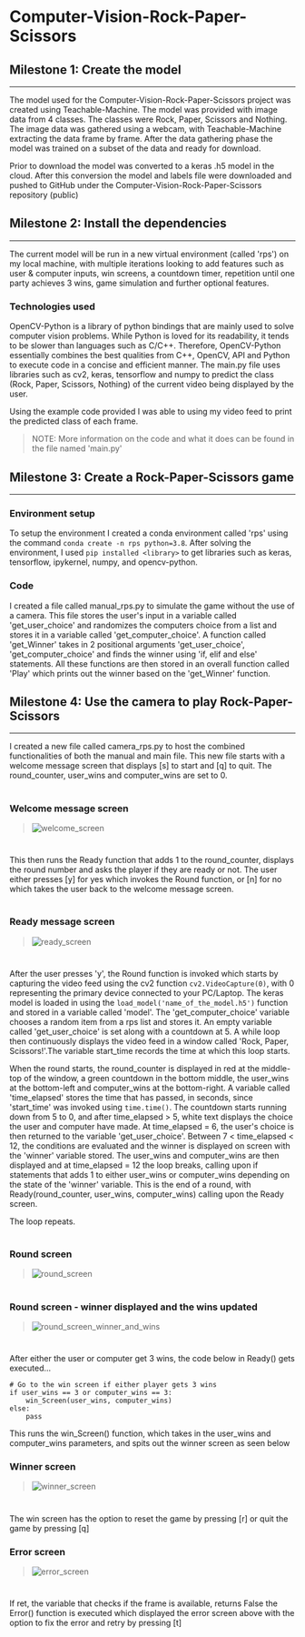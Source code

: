 # **Computer-Vision-Rock-Paper-Scissors**

## **Milestone 1: Create the model**
---

The model used for the Computer-Vision-Rock-Paper-Scissors project was created using Teachable-Machine. The model was provided with image data from 4 classes. The classes were Rock, Paper, Scissors and Nothing. The image data was gathered using a webcam, with Teachable-Machine extracting the data frame by frame. After the data gathering phase the model was trained on a subset of the data and ready for download.

Prior to download the model was converted to a keras .h5 model in the cloud. After this conversion the model and labels file were downloaded and pushed to GitHub under the Computer-Vision-Rock-Paper-Scissors repository (public)

## **Milestone 2: Install the dependencies**
---

The current model will be run in a new virtual environment (called 'rps') on my local machine, with multiple iterations looking to add features such as user & computer inputs, win screens, a countdown timer, repetition until one party achieves 3 wins, game simulation and further optional features.

### Technologies used

OpenCV-Python is a library of python bindings that are mainly used to solve computer vision problems. While Python is loved for its readability, it tends to be slower than languages such as C/C++. Therefore, OpenCV-Python essentially combines the best qualities from C++, OpenCV, API and Python to execute code in a concise and efficient manner. The main.py file uses libraries such as cv2, keras, tensorflow and numpy to predict the class (Rock, Paper, Scissors, Nothing) of the current video being displayed by the user.

Using the example code provided I was able to using my video feed to print the predicted class of each frame.
> NOTE: More information on the code and what it does can be found in the file named 'main.py'

## **Milestone 3: Create a Rock-Paper-Scissors game**
---

### Environment setup

To setup the environment I created a conda environment called 'rps' using the command `conda create -n rps python=3.8`. After solving the environment, I used `pip installed <library>` to get libraries such as keras, tensorflow, ipykernel, numpy, and opencv-python.

### Code

I created a file called manual_rps.py to simulate the game without the use of a camera. This file stores the user's input in a variable called 'get_user_choice' and randomizes the computers choice from a list and stores it in a variable called 'get_computer_choice'. A function called 'get_Winner' takes in 2 positional arguments 'get_user_choice', 'get_computer_choice' and finds the winner using 'if, elif and else' statements. All these functions are then stored in an overall function called 'Play' which prints out the winner based on the 'get_Winner' function.

## **Milestone 4: Use the camera to play Rock-Paper-Scissors**
---

I created a new file called camera_rps.py to host the combined functionalities of both the manual and main file. This new file starts with a welcome message screen that displays [s] to start and [q] to quit. The round_counter, user_wins and computer_wins are set to 0.

#

### Welcome message screen

> ![welcome_screen](https://user-images.githubusercontent.com/79672240/168870811-d908be7d-be56-4ff4-b91b-96686834a98f.png)

#

This then runs the Ready function that adds 1 to the round_counter, displays the round number and asks the player if they are ready or not. The user either presses [y] for yes which invokes the Round function, or [n] for no which takes the user back to the welcome message screen.

#

### Ready message screen

> ![ready_screen](https://user-images.githubusercontent.com/79672240/168872693-88c40ee1-2daa-4fda-92eb-aecd3753d97e.png)

#

After the user presses 'y', the Round function is invoked which starts by capturing the video feed using the cv2 function `cv2.VideoCapture(0)`, with 0 representing the primary device connected to your PC/Laptop. The keras model is loaded in using the `load_model('name_of_the_model.h5')` function and stored in a variable called 'model'. The 'get_computer_choice' variable chooses a random item from a rps list and stores it. An empty variable called 'get_user_choice' is set along with a countdown at 5. A while loop then continuously displays the video feed in a window called 'Rock, Paper, Scissors!'.The variable start_time records the time at which this loop starts. 

When the round starts, the round_counter is displayed in red at the middle-top of the window, a green countdown in the bottom middle, the user_wins at the bottom-left and computer_wins at the bottom-right. A variable called 'time_elapsed' stores the time that has passed, in seconds, since 'start_time' was invoked using `time.time()`. The countdown starts running down from 5 to 0, and after time_elapsed > 5, white text displays the choice the user and computer have made. At time_elapsed = 6, the user's choice is then returned to the variable 'get_user_choice'. Between 7 < time_elapsed < 12, the conditions are evaluated and the winner is displayed on screen with the 'winner' variable stored. The user_wins and computer_wins are then displayed and at time_elapsed = 12 the loop breaks, calling upon if statements that adds 1 to either user_wins or computer_wins depending on the state of the 'winner' variable. This is the end of a round, with Ready(round_counter, user_wins, computer_wins) calling upon the Ready screen.

The loop repeats.

#

### Round screen
> ![round_screen](https://user-images.githubusercontent.com/79672240/168876466-fd3d728d-390b-417d-9bf8-ff502191415c.png)

#

### Round screen - winner displayed and the wins updated
> ![round_screen_winner_and_wins](https://user-images.githubusercontent.com/79672240/168890602-00909eb4-e906-45a6-8227-7e50e83bb70f.png)

#

After either the user or computer get 3 wins, the code below in Ready() gets executed...

```
# Go to the win screen if either player gets 3 wins
if user_wins == 3 or computer_wins == 3:
    win_Screen(user_wins, computer_wins)
else:
    pass
```

This runs the win_Screen() function, which takes in the user_wins and computer_wins parameters, and spits out the winner screen as seen below

### Winner screen
> ![winner_screen](https://user-images.githubusercontent.com/79672240/168890686-e0f830a6-fae4-488f-9291-69640c3d4b4f.png)

#

The win screen has the option to reset the game by pressing [r] or quit the game by pressing [q]

### Error screen
> ![error_screen](https://user-images.githubusercontent.com/79672240/168891548-1362b056-60ca-4a3a-9b25-2cffd028c551.png)

#

If ret, the variable that checks if the frame is available, returns False the Error() function is executed which displayed the error screen above with the option to fix the error and retry by pressing [t]